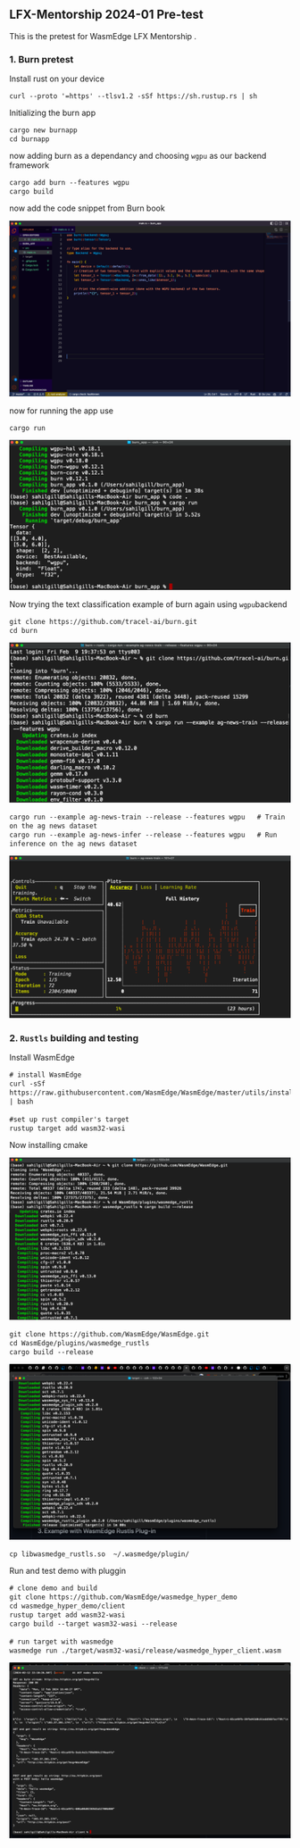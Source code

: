 ## LFX-Mentorship 2024-01 Pre-test

This is the pretest for WasmEdge LFX Mentorship .


### 1. Burn pretest

Install rust on your device

```
curl --proto '=https' --tlsv1.2 -sSf https://sh.rustup.rs | sh

```

Initializing the burn app 

```
cargo new burnapp
cd burnapp 

```
now adding burn as a dependancy and choosing ```wgpu``` as our backend framework 

```
cargo add burn --features wgpu 
cargo build 

```

now add the code snippet from Burn book 

![App Screenshot](https://github.com/Sahilgill24/LFX-Mentorship-WasmEdge-2024-01-Pre-test_3172/blob/main/images/Screenshot%202024-02-12%20at%207.16.56%20PM.png)




now for running the app use 

``` 
cargo run 
```


![App Screenshot](https://github.com/Sahilgill24/LFX-Mentorship-WasmEdge-2024-01-Pre-test_3172/blob/main/images/Screenshot%202024-02-12%20at%207.18.08%20PM.png)

Now trying the text classification example of burn  again using ```wgpu```backend  

```
git clone https://github.com/tracel-ai/burn.git
cd burn
```

![App Screenshot](https://github.com/Sahilgill24/LFX-Mentorship-WasmEdge-2024-01-Pre-test_3172/blob/main/images/Screenshot%202024-02-12%20at%207.22.35%20PM.png)
```
cargo run --example ag-news-train --release --features wgpu   # Train on the ag news dataset
cargo run --example ag-news-infer --release --features wgpu   # Run inference on the ag news dataset
```

![App Screenshot](https://github.com/Sahilgill24/LFX-Mentorship-WasmEdge-2024-01-Pre-test_3172/blob/main/images/Screenshot%202024-02-12%20at%209.23.28%20PM.png)









### 2. ```Rustls``` building and testing 

Install WasmEdge 

```
# install WasmEdge
curl -sSf https://raw.githubusercontent.com/WasmEdge/WasmEdge/master/utils/install.sh | bash

#set up rust compiler's target
rustup target add wasm32-wasi

```

Now installing cmake 









![App Screenshot](https://github.com/Sahilgill24/LFX-Mentorship-WasmEdge-2024-01-Pre-test_3172/blob/main/images/Screenshot%202024-02-12%20at%209.56.39%20PM.png)

```
git clone https://github.com/WasmEdge/WasmEdge.git
cd WasmEdge/plugins/wasmedge_rustls
cargo build --release
```

![App Screenshot](https://github.com/Sahilgill24/LFX-Mentorship-WasmEdge-2024-01-Pre-test_3172/blob/main/images/Screenshot%202024-02-12%20at%209.56.32%20PM.png)
```
cp libwasmedge_rustls.so  ~/.wasmedge/plugin/
```







Run and test demo with pluggin 


```
# clone demo and build
git clone https://github.com/WasmEdge/wasmedge_hyper_demo
cd wasmedge_hyper_demo/client
rustup target add wasm32-wasi
cargo build --target wasm32-wasi --release

# run target with wasmedge
wasmedge run ./target/wasm32-wasi/release/wasmedge_hyper_client.wasm

```

![App Screenshot](https://github.com/Sahilgill24/LFX-Mentorship-WasmEdge-2024-01-Pre-test_3172/blob/main/images/Screenshot%202024-02-12%20at%2010.10.51%20PM.png)
































